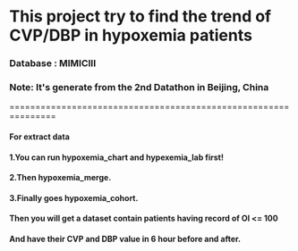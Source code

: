 # This project try to find the trend of CVP/DBP in hypoxemia patients

### Database : MIMICIII
### Note: It's generate from the 2nd Datathon in Beijing, China

===============================================================
#### For extract data
#### 1.You can run hypoxemia_chart and hypexemia_lab first!
#### 2.Then hypoxemia_merge.
#### 3.Finally goes hypoxemia_cohort.
####
#### Then you will get a dataset contain patients having record of OI <= 100
#### And have their CVP and DBP value in 6 hour before and after.

